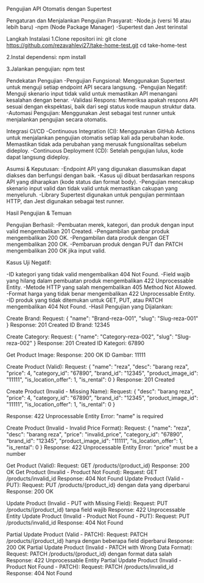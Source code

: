 Pengujian API Otomatis dengan Supertest

Pengaturan dan Menjalankan Pengujian
Prasyarat:
-Node.js (versi 16 atau lebih baru)
-npm (Node Package Manager)
-Supertest dan Jest terinstal

Langkah Instalasi
1.Clone repositori ini:
git clone https://github.com/rezavahlevi27/take-home-test.git
cd take-home-test

2.Instal dependensi:
npm install

3.Jalankan pengujian:
npm test

Pendekatan Pengujian
-Pengujian Fungsional: Menggunakan Supertest untuk menguji setiap endpoint API secara langsung.
-Pengujian Negatif: Menguji skenario input tidak valid untuk memastikan API menangani kesalahan dengan benar.
-Validasi Respons: Memeriksa apakah respons API sesuai dengan ekspektasi, baik dari segi status kode maupun struktur data.
-Automasi Pengujian: Menggunakan Jest sebagai test runner untuk menjalankan pengujian secara otomatis.

Integrasi CI/CD
-Continuous Integration (CI):
Menggunakan GitHub Actions untuk menjalankan pengujian otomatis setiap kali ada perubahan kode.
Memastikan tidak ada perubahan yang merusak fungsionalitas sebelum dideploy.
-Continuous Deployment (CD):
Setelah pengujian lulus, kode dapat langsung dideploy.

Asumsi & Keputusan:
-Endpoint API yang digunakan diasumsikan dapat diakses dan berfungsi dengan baik.
-Kasus uji dibuat berdasarkan respons API yang diharapkan (kode status dan format body).
-Pengujian mencakup skenario input valid dan tidak valid untuk memastikan cakupan yang menyeluruh.
-Library Supertest digunakan untuk pengujian permintaan HTTP, dan Jest digunakan sebagai test runner.

Hasil Pengujian & Temuan

Pengujian Berhasil:
-Pembuatan merek, kategori, dan produk dengan input valid mengembalikan 201 Created.
-Pengambilan gambar produk mengembalikan 200 OK.
-Pengambilan data produk dengan GET mengembalikan 200 OK.
-Pembaruan produk dengan PUT dan PATCH mengembalikan 200 OK jika input valid.

Kasus Uji Negatif:

-ID kategori yang tidak valid mengembalikan 404 Not Found.
-Field wajib yang hilang dalam pembuatan produk mengembalikan 422 Unprocessable Entity.
-Metode HTTP yang salah mengembalikan 405 Method Not Allowed.
-Format harga yang tidak benar mengembalikan 422 Unprocessable Entity.
-ID produk yang tidak ditemukan untuk GET, PUT, atau PATCH mengembalikan 404 Not Found.
-Hasil Pengujian yang Dijalankan:

Create Brand:
Request: { "name": "Brand-reza-001", "slug": "Slug-reza-001" }
Response: 201 Created
ID Brand: 12345

Create Category:
Request: { "name": "Category-reza-002", "slug": "Slug-reza-002" }
Response: 201 Created
ID Kategori: 67890

Get Product Image:
Response: 200 OK
ID Gambar: 11111

Create Product (Valid):
Request: { "name": "reza", "desc": "barang reza", "price": 4, "category_id": "67890", "brand_id": "12345", "product_image_id": "11111", "is_location_offer": 1, "is_rental": 0 }
Response: 201 Created

Create Product (Invalid - Missing Name):
Request: { "desc": "barang reza", "price": 4, "category_id": "67890", "brand_id": "12345", "product_image_id": "11111", "is_location_offer": 1, "is_rental": 0 }

Response: 422 Unprocessable Entity
Error: "name" is required

Create Product (Invalid - Invalid Price Format):
Request: { "name": "reza", "desc": "barang reza", "price": "invalid_price", "category_id": "67890", "brand_id": "12345", "product_image_id": "11111", "is_location_offer": 1, "is_rental": 0 }
Response: 422 Unprocessable Entity
Error: "price" must be a number

Get Product (Valid):
Request: GET /products/{product_id}
Response: 200 OK
Get Product (Invalid - Product Not Found):
Request: GET /products/invalid_id
Response: 404 Not Found
Update Product (Valid - PUT):
Request: PUT /products/{product_id} dengan data yang diperbarui
Response: 200 OK

Update Product (Invalid - PUT with Missing Field):
Request: PUT /products/{product_id} tanpa field wajib
Response: 422 Unprocessable Entity
Update Product (Invalid - Product Not Found - PUT):
Request: PUT /products/invalid_id
Response: 404 Not Found

Partial Update Product (Valid - PATCH):
Request: PATCH /products/{product_id} hanya dengan beberapa field diperbarui
Response: 200 OK
Partial Update Product (Invalid - PATCH with Wrong Data Format):
Request: PATCH /products/{product_id} dengan format data salah
Response: 422 Unprocessable Entity
Partial Update Product (Invalid - Product Not Found - PATCH):
Request: PATCH /products/invalid_id
Response: 404 Not Found